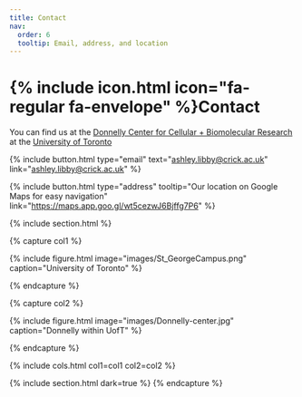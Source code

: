 ```yaml
---
title: Contact
nav:
  order: 6
  tooltip: Email, address, and location
---
```


# {% include icon.html icon="fa-regular fa-envelope" %}Contact

You can find us at the [Donnelly Center for Cellular + Biomolecular Research](https://thedonnellycentre.utoronto.ca/) at the [University of Toronto](https://www.utoronto.ca/)

{%
  include button.html
  type="email"
  text="ashley.libby@crick.ac.uk"
  link="ashley.libby@crick.ac.uk"
%}

{%
  include button.html
  type="address"
  tooltip="Our location on Google Maps for easy navigation"
  link="https://maps.app.goo.gl/wt5cezwJ6Bjffg7P6"
%}

{% include section.html %}

{% capture col1 %}

{%
  include figure.html
  image="images/St_GeorgeCampus.png"
  caption="University of Toronto"
%}

{% endcapture %}

{% capture col2 %}

{%
  include figure.html
  image="images/Donnelly-center.jpg"
  caption="Donnelly within UofT"
%}

{% endcapture %}

{% include cols.html col1=col1 col2=col2 %}

{% include section.html dark=true %}
{% endcapture %}
